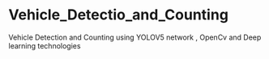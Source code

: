 # Vehicle_Detectio_and_Counting
Vehicle Detection and Counting using YOLOV5  network , OpenCv and Deep learning technologies
